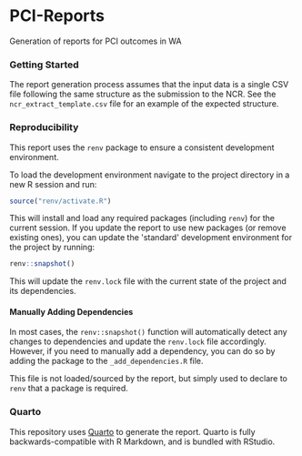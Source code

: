 # PCI-Reports
Generation of reports for PCI outcomes in WA

### Getting Started

The report generation process assumes that the input data is a single CSV file following the same structure as the submission to the NCR. See the `ncr_extract_template.csv` file for an example of the expected structure.

### Reproducibility

This report uses the `renv` package to ensure a consistent development environment.

To load the development environment navigate to the project directory in a new R session and run:

```r
source("renv/activate.R")
```

This will install and load any required packages (including `renv`) for the current session. If you update the report to use new packages (or remove existing ones), you can update the 'standard' development environment for the project by running:

```r
renv::snapshot()
```

This will update the `renv.lock` file with the current state of the project and its dependencies.

#### Manually Adding Dependencies

In most cases, the `renv::snapshot()` function will automatically detect any changes to dependencies and update the `renv.lock` file accordingly. However, if you need to manually add a dependency, you can do so by adding the package to the `_add_dependencies.R` file.

This file is not loaded/sourced by the report, but simply used to declare to `renv` that a package is required.

### Quarto

This repository uses [Quarto](https://quarto.org/index.html) to generate the report. Quarto is fully backwards-compatible with R Markdown, and is bundled with RStudio.
